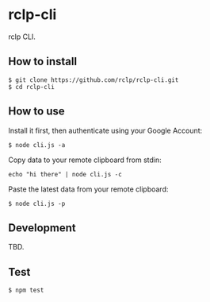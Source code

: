 # rclp-cli

rclp CLI.


## How to install

```
$ git clone https://github.com/rclp/rclp-cli.git
$ cd rclp-cli
```

## How to use

Install it first, then authenticate using your Google Account:

```
$ node cli.js -a
```

Copy data to your remote clipboard from stdin:

```
echo "hi there" | node cli.js -c
```

Paste the latest data from your remote clipboard:

```
$ node cli.js -p
```


## Development

TBD.


## Test

```
$ npm test
```
